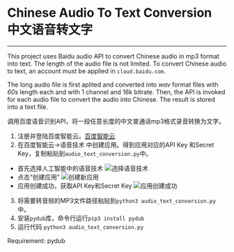 # Chinese Audio To Text Conversion 中文语音转文字

--------------

This project uses Baidu audio API to convert Chinese audio in mp3 format into text. 
The length of the audio file is not limited. To convert Chinese audio to text, an account must be applied in `cloud.baidu.com`.

The long audio file is first aplited and converted into *wav* format files with *60s* length each and with 1 channel and 16k bitrate. 
Then, the API is invoked for each audio file to convert the audio into Chinese. The result is stored into a text file.


调用百度语音识别API，将一段任意长度的中文普通话mp3格式录音转换为文字。
1. 注册并登陆百度智能云。[百度智能云](https://login.bce.baidu.com/)
2. 在百度智能云->语音技术 中创建应用。得到应用对应的API Key 和Secret Key，复制粘贴到`audio_text_conversion.py`中。

* 首先选择人工智能中的语音技术
![选择语音技术](https://github.com/GaoDashan1/Audio_To_Text/blob/master/imgs/img1.png)
* 点击“创建应用”
![创建新应用](https://github.com/GaoDashan1/Audio_To_Text/blob/master/imgs/img2.png)
* 应用创建成功，获取API Key和Secret Key
![应用创建成功](https://github.com/GaoDashan1/Audio_To_Text/blob/master/imgs/img3.png)
3. 将需要转音频的MP3文件路径粘贴到`python3 audio_text_conversion.py`中。
5. 安装`pydub`库，命令行运行`pip3 install pydub`
4. 运行代码 `python3 audio_text_conversion.py`





Requirement: pydub
